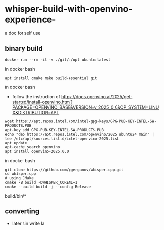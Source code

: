 # whisper-build-with-openvino-experience-
a doc for self use


## binary build
```
docker run --rm -it -v ./git/:/opt ubuntu:latest
```

in docker bash
```
apt install cmake make build-essential git
```

in docker bash
* follow the instruction of https://docs.openvino.ai/2025/get-started/install-openvino.html?PACKAGE=OPENVINO_BASE&VERSION=v_2025_0_0&OP_SYSTEM=LINUX&DISTRIBUTION=APT
```
wget https://apt.repos.intel.com/intel-gpg-keys/GPG-PUB-KEY-INTEL-SW-PRODUCTS.PUB
apt-key add GPG-PUB-KEY-INTEL-SW-PRODUCTS.PUB
echo "deb https://apt.repos.intel.com/openvino/2025 ubuntu24 main" | tee /etc/apt/sources.list.d/intel-openvino-2025.list
apt update
apt-cache search openvino
apt install openvino-2025.0.0
```
in docker bash
```
git clone https://github.com/ggerganov/whisper.cpp.git
cd whisper.cpp
# using CMake
cmake -B build -DWHISPER_COREML=1
cmake --build build -j --config Release
```

build/bin/*



## converting 
* later sin write la
